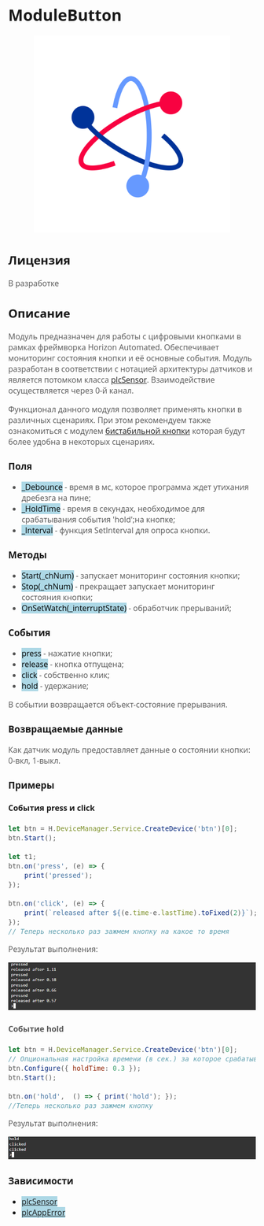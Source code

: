 <div style = "font-family: 'Open Sans', sans-serif; font-size: 16px">

# ModuleButton

<div style = "color: #555">
    <p align="center">
    <img src="logo.png" width="400" title="hover text">
    </p>
</div>

## Лицензия

<div style = "color: #555">
В разработке
</div>

## Описание
<div style = "color: #555">

Модуль предназначен для работы с цифровыми кнопками в рамках фреймворка Horizon Automated. Обеспечивает мониторинг состояния кнопки и её основные события. Модуль разработан в соответствии с нотацией архитектуры датчиков и является потомком класса [plcSensor](../../plcSensor/res/README.md). Взаимодействие осуществляется через 0-й канал. 

Функционал данного модуля позволяет применять кнопки в различных сценариях. При этом рекомендуем также ознакомиться с модулем [бистабильной кнопки](../../plcBistableButton/res/README_BISTABLE.md) которая будут более удобна в некоторых сценариях. 

</div>

### Поля
<div style = "color: #555">

- <mark style="background-color: lightblue">_Debounce</mark> - время в мс, которое программа ждет утихания дребезга на пине;
- <mark style="background-color: lightblue">_HoldTime</mark> - время в секундах, необходимое для срабатывания события 'hold';на кнопке;
- <mark style="background-color: lightblue">_Interval</mark> - функция SetInterval для опроса кнопки.
</div>

### Методы
<div style = "color: #555">

- <mark style="background-color: lightblue">Start(_chNum)</mark> - запускает мониторинг состояния кнопки;
- <mark style="background-color: lightblue">Stop(_chNum)</mark> - прекращает запускает мониторинг состояния кнопки;
- <mark style="background-color: lightblue">OnSetWatch(_interruptState)</mark> - обработчик прерываний;
</div>

### События
<div style = "color: #555">

- <mark style="background-color: lightblue">press</mark> - нажатие кнопки;
- <mark style="background-color: lightblue">release</mark> - кнопка отпущена;
- <mark style="background-color: lightblue">click</mark> - собственно клик;
- <mark style="background-color: lightblue">hold</mark> - удержание;

В событии возвращается объект-состояние прерывания.
</div>

### Возвращаемые данные
<div style = "color: #555">
Как датчик модуль предоставляет данные о состоянии кнопки: 0-вкл, 1-выкл.
</div>

### Примеры
#### События press и click
<div style = "color: #555">

```js
let btn = H.DeviceManager.Service.CreateDevice('btn')[0];
btn.Start();

let t1;
btn.on('press', (e) => {
    print('pressed');
});

btn.on('click', (e) => {
    print(`released after ${(e.time-e.lastTime).toFixed(2)}`);
});
// Теперь несколько раз зажмем кнопку на какое то время
```

Результат выполнения:
<div align='left'>
    <img src='./example-1.png'>
</div>

#### Событие hold 
```js
let btn = H.DeviceManager.Service.CreateDevice('btn')[0];
// Опциональная настройка времени (в сек.) за которое срабатывает удержание
btn.Configure({ holdTime: 0.3 });
btn.Start();

btn.on('hold',  () => { print('hold'); });
//Теперь несколько раз зажмем кнопку
```

Результат выполнения:
<div align='left'>
    <img src='./example-2.png'>
</div>

</div>

### Зависимости
<div style = "color: #555">

</div>

- <mark style="background-color: lightblue">[plcSensor](../../plcSensor/res/README.md)</mark>
- <mark style="background-color: lightblue">[plcAppError](../../plcAppError/res/README.md)</mark>
</div>
